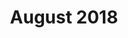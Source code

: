 ---
layout: post
title: "August 2018"
date_range: "16-18 Aug 2018"
venue: "Sorrento holiday house"
games:
  - "OTTD"
memories:
  - "Hugh eating flaky pastry on the toilet."
  - "Smith stumbling drunk into Toby's bedroom, passing out, and snoring so loudly Toby had to move."
  - "Hugh smashing us at OTTD by just flying planes from one side of the map to the other."
  - "Toby's planes crashing non-stop!"
  - "Week before Hugh's bucks party"
  - "Dave left to play golf in the middle of a nerd weekend."
  - "Dave's friend, when hearing Ian drank a beer at breakfast, says &quot;He's going to die!&quot;"
  - "Dave's video card made Civ4 characters have big noses!"
  - "Smith ranting about footy - Goddard"
  - "Dead bird in the pool?"
summary: "OTTD in Sorrento."
img_dir: "2018-08"
---